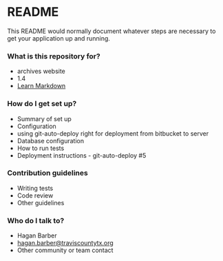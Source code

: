 # README #

This README would normally document whatever steps are necessary to get your application up and running.

### What is this repository for? ###

* archives website
* 1.4
* [Learn Markdown](https://bitbucket.org/tutorials/markdowndemo)

### How do I get set up? ###

* Summary of set up
* Configuration
* using git-auto-deploy right for deployment from bitbucket to server
* Database configuration
* How to run tests
* Deployment instructions - git-auto-deploy #5

### Contribution guidelines ###

* Writing tests
* Code review
* Other guidelines

### Who do I talk to? ###

* Hagan Barber
* hagan.barber@traviscountytx.org
* Other community or team contact
